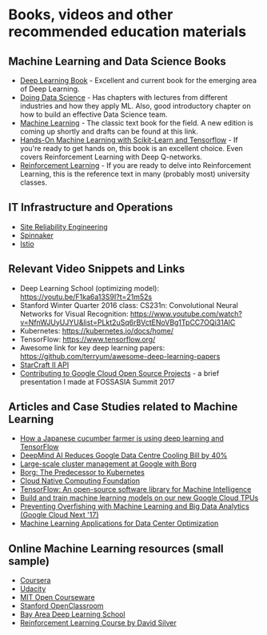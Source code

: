 # Books, videos and other recommended education materials

## Machine Learning and Data Science Books

* [Deep Learning Book](http://www.deeplearningbook.org/) - Excellent and current book for the emerging area of Deep Learning.
* [Doing Data Science](https://books.google.co.in/books?id=vcVKAQAAQBAJ&printsec=frontcover&dq=doing+data+science&hl=en&sa=X&ved=0ahUKEwiexKHuobfTAhVJqI8KHZUMAhgQ6AEIITAA#v=onepage&q=doing%20data%20science&f=false) - Has chapters with lectures from different industries and how they apply ML. Also, good introductory chapter on how to build an effective Data Science team.
* [Machine Learning](http://www.cs.cmu.edu/afs/cs.cmu.edu/user/mitchell/ftp/mlbook.html) - The classic text book for the field. A new edition is coming up shortly and drafts can be found at this link.
* [Hands-On Machine Learning with Scikit-Learn and Tensorflow](http://shop.oreilly.com/product/0636920052289.do) - If you're ready to get hands on, this book is an excellent choice. Even covers Reinforcement Learning with Deep Q-networks.
* [Reinforcement Learning](http://incompleteideas.net/sutton/book/the-book.html) - If you are ready to delve into Reinforcement Learning, this is the reference text in many (probably most) university classes.

## IT Infrastructure and Operations

* [Site Reliability Engineering](https://landing.google.com/sre/book.html)
* [Spinnaker](https://www.spinnaker.io/)
* [Istio](https://istio.io/)

## Relevant Video Snippets and Links
* Deep Learning School (optimizing model): https://youtu.be/F1ka6a13S9I?t=21m52s
* Stanford Winter Quarter 2016 class: CS231n: Convolutional Neural Networks for Visual Recognition: https://www.youtube.com/watch?v=NfnWJUyUJYU&list=PLkt2uSq6rBVctENoVBg1TpCC7OQi31AlC
* Kubernetes: https://kubernetes.io/docs/home/
* TensorFlow: https://www.tensorflow.org/
* Awesome link for key deep learning papers: https://github.com/terryum/awesome-deep-learning-papers
* [StarCraft II API](https://github.com/Blizzard/s2client-proto)
* [Contributing to Google Cloud Open Source Projects](https://www.youtube.com/watch?v=i3HrvRlfms4) - a brief presentation I made at FOSSASIA Summit 2017

## Articles and Case Studies related to Machine Learning
* [How a Japanese cucumber farmer is using deep learning and TensorFlow](https://cloud.google.com/blog/big-data/2016/08/how-a-japanese-cucumber-farmer-is-using-deep-learning-and-tensorflow)
* [DeepMind AI Reduces Google Data Centre Cooling Bill by 40%](https://deepmind.com/blog/deepmind-ai-reduces-google-data-centre-cooling-bill-40/)
* [Large-scale cluster management at Google with Borg](https://research.google.com/pubs/pub43438.html)
* [Borg: The Predecessor to Kubernetes](http://blog.kubernetes.io/2015/04/borg-predecessor-to-kubernetes.html)
* [Cloud Native Computing Foundation](https://www.cncf.io/)
* [TensorFlow: An open-source software library for Machine Intelligence](https://www.tensorflow.org/)
* [Build and train machine learning models on our new Google Cloud TPUs](https://www.blog.google/topics/google-cloud/google-cloud-offer-tpus-machine-learning/)
* [Preventing Overfishing with Machine Learning and Big Data Analytics (Google Cloud Next '17)](https://www.youtube.com/watch?v=WbxEUhhH0BU)
* [Machine Learning Applications for Data Center Optimization](https://static.googleusercontent.com/media/research.google.com/en//pubs/archive/42542.pdf)

## Online Machine Learning resources (small sample)
* [Coursera](https://www.coursera.org/browse/data-science?languages=en)
* [Udacity](https://www.udacity.com/learn/machinelearning)
* [MIT Open Courseware](https://ocw.mit.edu/courses/find-by-topic/#cat=engineering&subcat=computerscience&spec=artificialintelligence)
* [Stanford OpenClassroom](http://openclassroom.stanford.edu/MainFolder/CoursePage.php?course=MachineLearning)
* [Bay Area Deep Learning School](https://www.bayareadlschool.org/)
* [Reinforcement Learning Course by David Silver](https://www.youtube.com/watch?v=2pWv7GOvuf0)
